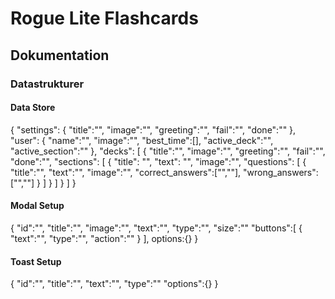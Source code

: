 # Rogue Lite Flashcards

## Dokumentation

### Datastrukturer

#### Data Store

{
    "settings": {
        "title":"",
        "image":"",
        "greeting":"",
        "fail":"",
        "done":""
    },
    "user": {
        "name":"",
        "image":"",
        "best_time":[],
        "active_deck":"",
        "active_section":""
    },
    "decks": [
        {
            "title":"",
            "image":"",
            "greeting":"",
            "fail":"",
            "done":"",
            "sections": [
                {
                    "title": "",
                    "text": "",
                    "image":"",
                    "questions": [
                        {
                            "title":"",
                            "text":"",
                            "image":"",
                            "correct_answers":["",""],
                            "wrong_answers":["",""]
                        }
                    ]
                }
            ]
        }
    ]
}

#### Modal Setup

{
    "id":"",
    "title":"",
    "image":"",
    "text":"",
    "type":"",
    "size":""
    "buttons":[
        {
            "text":"",
            "type":"",
            "action":""
        }
    ],
    options:{}
}

#### Toast Setup
{
    "id":"",
    "title":"",
    "text":"",
    "type":""
    "options":{}
}
